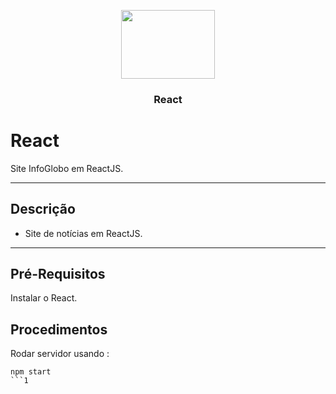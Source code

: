 <p align="center">
  <img src="https://upload.wikimedia.org/wikipedia/commons/thumb/a/a7/React-icon.svg/1280px-React-icon.svg.png" width=150 height=110>
  
  <h3 align="center">React<h3/>



# React

Site InfoGlobo em ReactJS. 

---

## Descrição

- Site de notícias em ReactJS.


---

## Pré-Requisitos

Instalar o React.

## Procedimentos

Rodar servidor usando :
``` 
npm start 
```1
